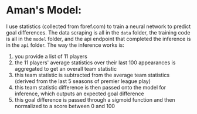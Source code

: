 # Aman's Model:

I use statistics (collected from fbref.com) to train a neural network to predict goal differences. The data scraping is 
all in the `data` folder, the training code is all in the `model` folder, and the api endpoint that completed the inference
is in the `api` folder. The way the inference works is:

1) you provide a list of 11 players
2) the 11 players' average statistics over their last 100 appearances is aggregated to get an overall team statistic
3) this team statistic is subtracted from the average team statistics (derived from the last 5 seasons of premier league play)
4) this team statistic difference is then passed onto the model for inference, which outputs an expected goal difference
5) this goal difference is passed through a sigmoid function and then normalized to a score between 0 and 100


